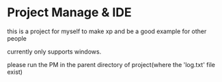 # Project Manage & IDE

this is a project for myself to make xp and be a good example for other people

currently only supports windows.

please run the PM in the parent directory of project(where the 'log.txt' file exist)
